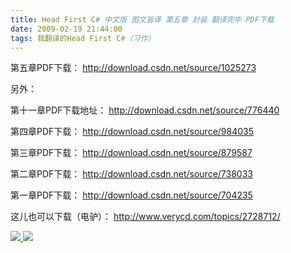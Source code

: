 ```yaml
---
title: Head First C# 中文版 图文皆译 第五章 封装 翻译完毕 PDF下载
date: 2009-02-19 21:44:00
tags: 我翻译的Head First C#（习作）
---
```

第五章PDF下载： [ http://download.csdn.net/source/1025273
](http://download.csdn.net/source/1025273)

另外：

第十一章PDF下载地址： [ http://download.csdn.net/source/776440
](http://download.csdn.net/source/776440)

第四章PDF下载： [ http://download.csdn.net/source/984035
](http://download.csdn.net/source/984035)

第三章PDF下载： [ http://download.csdn.net/source/879587
](http://download.csdn.net/source/879587)

第二章PDF下载： [ http://download.csdn.net/source/738033
](http://download.csdn.net/source/738033)

第一章PDF下载： [ http://download.csdn.net/source/704235
](http://download.csdn.net/source/704235)

这儿也可以下载（电驴）： [ http://www.verycd.com/topics/2728712/
](http://www.verycd.com/topics/2728712/)



[ ![](https://profile.csdnimg.cn/5/2/5/3_cuipengfei1)
![](https://g.csdnimg.cn/static/user-reg-year/1x/11.png)
](https://blog.csdn.net/cuipengfei1)





